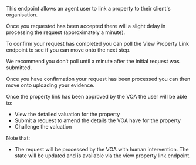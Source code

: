 <p>This endpoint allows an agent user to link a property to their client's organisation.</p>

<p>Once you requested has been accepted there will a slight delay in processing the request (approximately a minute).</p>
<p>To confirm your request has completed you can poll the View Property Link endpoint to see if you can move onto the next step.</p>
<p>We recommend you don’t poll until a minute after the initial request was submitted.</p>
<p>Once you have confirmation your request has been processed you can then move onto uploading your evidence.</p>

<p>Once the property link has been approved by the VOA the user will be able to:</p>

<ul class="list-bullet">
    <li class="font-xsmall">
        View the detailed valuation for the property
    </li>
    <li class="font-xsmall">
        Submit a request to amend the details the VOA have for the property
    </li>
    <li class="font-xsmall">
        Challenge the valuation
    </li>
</ul>

<p>Note that:</p>

<ul class="list-bullet">
    <li class="font-xsmall">
        The request will be processed by the VOA with human intervention. The state will be updated and is available via the view property link endpoint.
    </li>
</ul>